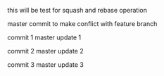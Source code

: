 this will be test for squash and rebase operation

master commit to make conflict with feature branch

commit 1 master update 1

commit 2 master update 2

commit 3 master update 3
